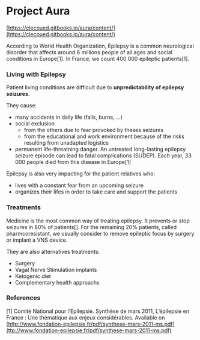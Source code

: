# Project Aura

[https://clecoued.gitbooks.io/aura/content/](https://clecoued.gitbooks.io/aura/content/)

According to World Health Organization, Epilepsy is a common neurological disorder that affects around 6 millions people of all ages and social conditions in Europe\[1\]. In France, we count 400 000 epileptic patients\[1\].

### Living with Epilepsy

Patient living conditions are difficult due to **unpredictability** **of epilepsy seizures**.

They cause:

* many accidents in daily life \(falls, burns, ...\)
* social exclusion
  * from the others due to fear provoked by theses seizures
  * from the educational and work environment because of the risks resulting from unadapted logistics 
* permanent life-threatning danger. An untreated long-lasting epilepsy seizure episode can lead to fatal complications \(SUDEP\). Each year, 33 000 people died from this disease in Europe\[1\]

Epilepsy is also very impacting for the patient relatives who:

* lives with a constant fear from an upcoming seizure 
* organizes their lifes in order to take care and support the patients 

### Treatments

Medicine is the most common way of treating epilepsy. It prevents or stop seizures in 80% of patients\[\]. For the remaining 20% patients, called pharmcoresistant, we usually consider to remove epileptic focus by surgery or implant a VNS device.

They are also alternatives treatments:

* Surgery 
* Vagal Nerve Stimulation implants 
* Ketogenic diet 
* Complementary health approachs 

### References

\[1\] Comité National pour l’Epilepsie. Synthèse de mars 2011, L’épilepsie en France : Une thématique aux enjeux considérables. Available on [http://www.fondation-epilepsie.fr/pdf/synthese-mars-2011-ms.pdf](ttp://www.fondation-epilepsie.fr/pdf/synthese-mars-2011-ms.pdf)

